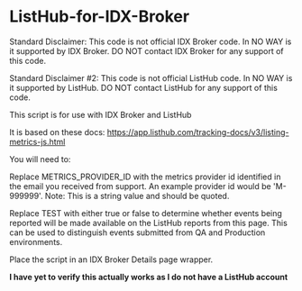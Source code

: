 # ListHub-for-IDX-Broker

Standard Disclaimer: This code is not official IDX Broker code. In NO WAY is it supported by IDX Broker. DO NOT contact IDX Broker for any support of this code.

Standard Disclaimer #2: This code is not official ListHub code. In NO WAY is it supported by ListHub. DO NOT contact ListHub for any support of this code.

This script is for use with IDX Broker and ListHub

It is based on these docs: https://app.listhub.com/tracking-docs/v3/listing-metrics-js.html

You will need to:

Replace METRICS_PROVIDER_ID with the metrics provider id identified in the email you received from support. An example provider id would be 'M-999999'. Note: This is a string value and should be quoted.

Replace TEST with either true or false to determine whether events being reported will be made available on the ListHub reports from this page. This can be used to distinguish events submitted from QA and Production environments.

Place the script in an IDX Broker Details page wrapper.

**I have yet to verify this actually works as I do not have a ListHub account**
